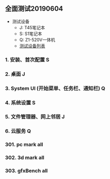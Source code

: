 ## 全面测试20190604
- 测试设备
   - J: T45笔记本
   - S: S1笔记本
   - Q: Z1-520V一体机
   - [测试设备列表](https://github.com/openthos/app-testing-results/blob/master/list/%E6%B5%8B%E8%AF%95%E8%AE%BE%E5%A4%87%E5%88%97%E8%A1%A8.md)

### 1. 安装、首次配置 S
### 2. 桌面 J
### 3. System UI (开始菜单、任务栏、通知栏) Q
### 4. 系统设置 S
### 5. 文件管理器、网上邻居 J
### 6. 云服务 Q

### 301. pc mark all
### 302. 3d mark all
### 303. gfxBench all
